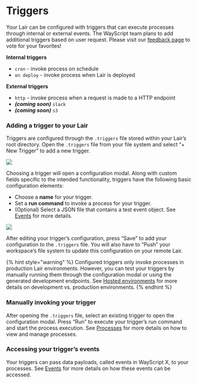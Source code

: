 # Triggers

Your Lair can be configured with triggers that can execute processes through internal or external events. The WayScript team plans to add additional triggers based on user request. Please visit our [feedback page](http://wayscript.canny.io/wayscript-x) to vote for your favorites!

**Internal triggers**

* `cron` - invoke process on schedule
* `on deploy` - invoke process when Lair is deployed

**External triggers**

* `http` - invoke process when a request is made to a HTTP endpoint
* _**\(coming soon\)**_ `slack`
* _**\(coming soon\)**_ `s3`

### Adding a trigger to your Lair

Triggers are configured through the `.triggers` file stored within your Lair’s root directory. Open the `.triggers` file from your file system and select “+ New Trigger” to add a new trigger.

![](https://codahosted.io/docs/2kDMDaZ6QP/blobs/bl-7r4AdieLZI/38dea46748c5d047a11db97c4601a98185f5e092db6ec6d77cf93090a2e8471f521de7d93e446c3906aab2a48ef7a6b81454d5843dbe4c5bc244fb267c21e5e76908db7a36b091a2278b90dbca0d8be3e4fe7283b6a47890feb67d3c83f84904b0049115)

Choosing a trigger will open a configuration modal. Along with custom fields specific to the intended functionality, triggers have the following basic configuration elements:

* Choose a **name** for your trigger.
* Set a **run command** to invoke a process for your trigger.
* \(Optional\) Select a JSON file that contains a test event object. See [Events](https://coda.io/d/WayScript-X-Docs_d2kDMDaZ6QP/Events_surL-) for more details.

![](https://codahosted.io/docs/2kDMDaZ6QP/blobs/bl-KKu-fOByjs/e45a4b3e1c99a95e4823d58ea3f21d4667ab25d2f3abab80100cd00a986a778a58761f29dcfe928034207914b3dec2b62a354202641f4d874a489f3e5b75ef68c44102604b6dbc3f297bf01fd4cfd429e962ff9d9e6ff39a35b2a7613134941adfaced02)

After editing your trigger’s configuration, press “Save” to add your configuration to the `.triggers` file. You will also have to “Push” your workspace’s file system to update this configuration on your remote Lair.

{% hint style="warning" %}
Configured triggers only invoke processes in production Lair environments. However, you can test your triggers by manually running them through the configuration modal or using the generated development endpoints. See [Hosted environments](https://coda.io/d/WayScript-X-Docs_d2kDMDaZ6QP/Hosted-environments_suwGe) for more details on development vs. production environments.
{% endhint %}

### Manually invoking your trigger

After opening the `.triggers` file, select an existing trigger to open the configuration modal. Press “Run” to execute your trigger’s run command and start the process execution. See [Processes](https://coda.io/d/WayScript-X-Docs_d2kDMDaZ6QP/Processes_sudu-) for more details on how to view and manage processes.

### Accessing your trigger’s events

Your triggers can pass data payloads, called events in WayScript X, to your processes. See [Events](https://coda.io/d/WayScript-X-Docs_d2kDMDaZ6QP/Events_surL-) for more details on how these events can be accessed.

